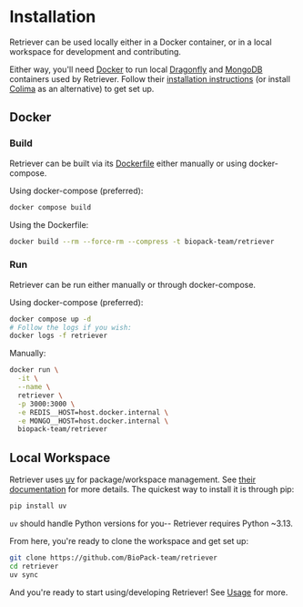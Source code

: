 # Installation

Retriever can be used locally either in a Docker container, or in a local workspace for development and contributing.

Either way, you'll need [Docker](https://www.docker.com/get-started/) to run local [Dragonfly](https://www.dragonflydb.io/docs) and [MongoDB](https://www.mongodb.com/products/self-managed/community-edition) containers used by Retriever. Follow their [installation instructions](https://docs.docker.com/desktop/) (or install [Colima](https://github.com/abiosoft/colima) as an alternative) to get set up.

## Docker

### Build

Retriever can be built via its [Dockerfile](https://github.com/BioPack-team/retriever/blob/a3049af6bd33e0dc2f45f3a5809117dcc9f3cec8/Dockerfile) either manually or using docker-compose.

Using docker-compose (preferred):

```bash
docker compose build
```

Using the Dockerfile:

```bash
docker build --rm --force-rm --compress -t biopack-team/retriever
```

### Run

Retriever can be run either manually or through docker-compose.

Using docker-compose (preferred):

```bash
docker compose up -d
# Follow the logs if you wish:
docker logs -f retriever
```

Manually:

```bash
docker run \
  -it \
  --name \
  retriever \
  -p 3000:3000 \
  -e REDIS__HOST=host.docker.internal \
  -e MONGO__HOST=host.docker.internal \
  biopack-team/retriever
```

## Local Workspace

Retriever uses [uv](https://docs.astral.sh/uv/) for package/workspace management. See [their documentation](https://docs.astral.sh/uv/getting-started/) for more details. The quickest way to install it is through pip:

```bash
pip install uv
```

`uv` should handle Python versions for you-- Retriever requires Python ~3.13.

From here, you're ready to clone the workspace and get set up:

```bash
git clone https://github.com/BioPack-team/retriever
cd retriever
uv sync
```

And you're ready to start using/developing Retriever! See [Usage](../README.md#Usage) for more.
